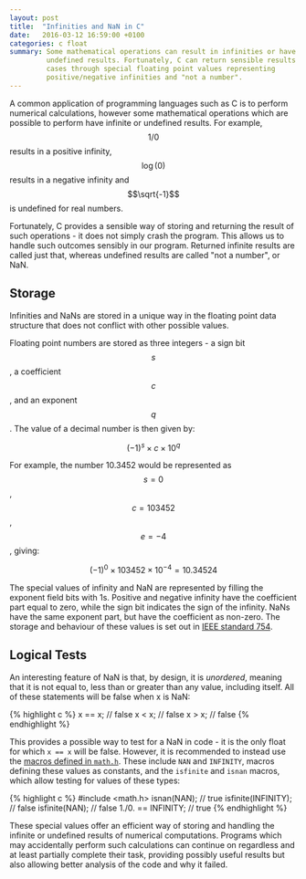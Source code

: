 ```yaml
---
layout: post
title:  "Infinities and NaN in C"
date:   2016-03-12 16:59:00 +0100
categories: c float
summary: Some mathematical operations can result in infinities or have
         undefined results. Fortunately, C can return sensible results in these
         cases through special floating point values representing
         positive/negative infinities and "not a number".
---
```


A common application of programming languages such as C is to perform numerical
calculations, however some mathematical operations which are possible to
perform have infinite or undefined results. For example, $$1/0$$ results in a
positive infinity, $$\log(0)$$ results in a negative infinity and $$\sqrt{-1}$$
is undefined for real numbers.

Fortunately, C provides a sensible way of storing and returning the result of
such operations - it does not simply crash the program. This allows us to
handle such outcomes sensibly in our program. Returned infinite results are
called just that, whereas undefined results are called "not a number", or NaN.

## Storage

Infinities and NaNs are stored in a unique way in the floating point data
structure that does not conflict with other possible values.

Floating point numbers are stored as three integers - a sign bit $$s$$, a
coefficient $$c$$, and an exponent $$q$$. The value of a decimal number is then
given by:

$$ (-1)^s \times c \times 10^q $$

For example, the number 10.3452 would be represented as $$s=0$$, $$c=103452$$,
$$e=-4$$, giving:

$$ (-1)^0 \times 103452 \times 10^{-4} = 10.34524 $$

The special values of infinity and NaN are represented by filling the exponent
field bits with 1s. Positive and negative infinity have the coefficient part
equal to zero, while the sign bit indicates the sign of the infinity. NaNs have
the same exponent part, but have the coefficient as non-zero. The storage and
behaviour of these values is set out in [IEEE standard 754][IEEE 754].

## Logical Tests

An interesting feature of NaN is that, by design, it is _unordered_, meaning
that it is not equal to, less than or greater than any value, including itself.
All of these statements will be false when x is NaN:

{% highlight c %}
x == x; // false
x < x;  // false
x > x;  // false
{% endhighlight %}

This provides a possible way to test for a NaN in code - it is the only float
for which `x == x` will be false. However, it is recommended to instead use the
[macros defined in `math.h`][GNU special]. These include `NAN` and `INFINITY`,
macros defining these values as constants, and the `isfinite` and `isnan`
macros, which allow testing for values of these types:

{% highlight c %}
#include <math.h>
isnan(NAN);         // true
isfinite(INFINITY); // false
isfinite(NAN);      // false
1./0. == INFINITY;  // true
{% endhighlight %}

These special values offer an efficient way of storing and handling the
infinite or undefined results of numerical computations. Programs which may
accidentally perform such calculations can continue on regardless and at least
partially complete their task, providing possibly useful results but also
allowing better analysis of the code and why it failed.

[IEEE 754]: https://en.wikipedia.org/wiki/IEEE_floating_point
[GNU special]: http://www.gnu.org/software/libc/manual/html_node/Infinity-and-NaN.html
